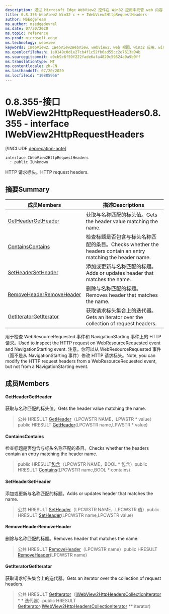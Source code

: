 ```yaml
---
description: 通过 Microsoft Edge WebView2 控件在 Win32 应用中托管 web 内容
title: 0.8.355-WebView2 Win32 c + + IWebView2HttpRequestHeaders
author: MSEdgeTeam
ms.author: msedgedevrel
ms.date: 07/20/2020
ms.topic: reference
ms.prod: microsoft-edge
ms.technology: webview
keywords: IWebView2、IWebView2WebView、webview2、web 视图、win32 应用、win32、edge
ms.openlocfilehash: 1e0148c0d1e27cb4f1c52fb6ad55cc2e7613a94b
ms.sourcegitcommit: e0cb9e6f59f222fade6afa4829c59524a9a9b9ff
ms.translationtype: MT
ms.contentlocale: zh-CN
ms.lasthandoff: 07/20/2020
ms.locfileid: "10885966"
---
```

# <span data-ttu-id="3fff6-104">0.8.355-接口 IWebView2HttpRequestHeaders</span><span class="sxs-lookup"><span data-stu-id="3fff6-104">0.8.355 - interface IWebView2HttpRequestHeaders</span></span> 

[!INCLUDE [deprecation-note](../../includes/deprecation-note.md)]

```
interface IWebView2HttpRequestHeaders
  : public IUnknown
```

<span data-ttu-id="3fff6-105">HTTP 请求标头。</span><span class="sxs-lookup"><span data-stu-id="3fff6-105">HTTP request headers.</span></span>

## <span data-ttu-id="3fff6-106">摘要</span><span class="sxs-lookup"><span data-stu-id="3fff6-106">Summary</span></span>

 <span data-ttu-id="3fff6-107">成员</span><span class="sxs-lookup"><span data-stu-id="3fff6-107">Members</span></span>                        | <span data-ttu-id="3fff6-108">描述</span><span class="sxs-lookup"><span data-stu-id="3fff6-108">Descriptions</span></span>
--------------------------------|---------------------------------------------
[<span data-ttu-id="3fff6-109">GetHeader</span><span class="sxs-lookup"><span data-stu-id="3fff6-109">GetHeader</span></span>](#getheader) | <span data-ttu-id="3fff6-110">获取与名称匹配的标头值。</span><span class="sxs-lookup"><span data-stu-id="3fff6-110">Gets the header value matching the name.</span></span>
[<span data-ttu-id="3fff6-111">Contains</span><span class="sxs-lookup"><span data-stu-id="3fff6-111">Contains</span></span>](#contains) | <span data-ttu-id="3fff6-112">检查标题是否包含与标头名称匹配的条目。</span><span class="sxs-lookup"><span data-stu-id="3fff6-112">Checks whether the headers contain an entry matching the header name.</span></span>
[<span data-ttu-id="3fff6-113">SetHeader</span><span class="sxs-lookup"><span data-stu-id="3fff6-113">SetHeader</span></span>](#setheader) | <span data-ttu-id="3fff6-114">添加或更新与名称匹配的标题。</span><span class="sxs-lookup"><span data-stu-id="3fff6-114">Adds or updates header that matches the name.</span></span>
[<span data-ttu-id="3fff6-115">RemoveHeader</span><span class="sxs-lookup"><span data-stu-id="3fff6-115">RemoveHeader</span></span>](#removeheader) | <span data-ttu-id="3fff6-116">删除与名称匹配的标题。</span><span class="sxs-lookup"><span data-stu-id="3fff6-116">Removes header that matches the name.</span></span>
[<span data-ttu-id="3fff6-117">GetIterator</span><span class="sxs-lookup"><span data-stu-id="3fff6-117">GetIterator</span></span>](#getiterator) | <span data-ttu-id="3fff6-118">获取请求标头集合上的迭代器。</span><span class="sxs-lookup"><span data-stu-id="3fff6-118">Gets an iterator over the collection of request headers.</span></span>

<span data-ttu-id="3fff6-119">用于检查 WebResourceRequested 事件和 NavigationStarting 事件上的 HTTP 请求。</span><span class="sxs-lookup"><span data-stu-id="3fff6-119">Used to inspect the HTTP request on WebResourceRequested event and NavigationStarting event.</span></span> <span data-ttu-id="3fff6-120">注意，你可以从 WebResourceRequested 事件（而不是从 NavigationStarting 事件）修改 HTTP 请求标头。</span><span class="sxs-lookup"><span data-stu-id="3fff6-120">Note, you can modify the HTTP request headers from a WebResourceRequested event, but not from a NavigationStarting event.</span></span>

## <span data-ttu-id="3fff6-121">成员</span><span class="sxs-lookup"><span data-stu-id="3fff6-121">Members</span></span>

#### <span data-ttu-id="3fff6-122">GetHeader</span><span class="sxs-lookup"><span data-stu-id="3fff6-122">GetHeader</span></span> 

<span data-ttu-id="3fff6-123">获取与名称匹配的标头值。</span><span class="sxs-lookup"><span data-stu-id="3fff6-123">Gets the header value matching the name.</span></span>

> <span data-ttu-id="3fff6-124">公共 HRESULT [GetHeader](#getheader)（LPCWSTR NAME，LPWSTR \* value）</span><span class="sxs-lookup"><span data-stu-id="3fff6-124">public HRESULT [GetHeader](#getheader)(LPCWSTR name,LPWSTR \* value)</span></span>

#### <span data-ttu-id="3fff6-125">Contains</span><span class="sxs-lookup"><span data-stu-id="3fff6-125">Contains</span></span> 

<span data-ttu-id="3fff6-126">检查标题是否包含与标头名称匹配的条目。</span><span class="sxs-lookup"><span data-stu-id="3fff6-126">Checks whether the headers contain an entry matching the header name.</span></span>

> <span data-ttu-id="3fff6-127">public HRESULT[包含](#contains)（LPCWSTR NAME，BOOL \* 包含）</span><span class="sxs-lookup"><span data-stu-id="3fff6-127">public HRESULT [Contains](#contains)(LPCWSTR name,BOOL \* contains)</span></span>

#### <span data-ttu-id="3fff6-128">SetHeader</span><span class="sxs-lookup"><span data-stu-id="3fff6-128">SetHeader</span></span> 

<span data-ttu-id="3fff6-129">添加或更新与名称匹配的标题。</span><span class="sxs-lookup"><span data-stu-id="3fff6-129">Adds or updates header that matches the name.</span></span>

> <span data-ttu-id="3fff6-130">公共 HRESULT [SetHeader](#setheader)（LPCWSTR NAME，LPCWSTR 值）</span><span class="sxs-lookup"><span data-stu-id="3fff6-130">public HRESULT [SetHeader](#setheader)(LPCWSTR name,LPCWSTR value)</span></span>

#### <span data-ttu-id="3fff6-131">RemoveHeader</span><span class="sxs-lookup"><span data-stu-id="3fff6-131">RemoveHeader</span></span> 

<span data-ttu-id="3fff6-132">删除与名称匹配的标题。</span><span class="sxs-lookup"><span data-stu-id="3fff6-132">Removes header that matches the name.</span></span>

> <span data-ttu-id="3fff6-133">公共 HRESULT [RemoveHeader](#removeheader)（LPCWSTR name）</span><span class="sxs-lookup"><span data-stu-id="3fff6-133">public HRESULT [RemoveHeader](#removeheader)(LPCWSTR name)</span></span>

#### <span data-ttu-id="3fff6-134">GetIterator</span><span class="sxs-lookup"><span data-stu-id="3fff6-134">GetIterator</span></span> 

<span data-ttu-id="3fff6-135">获取请求标头集合上的迭代器。</span><span class="sxs-lookup"><span data-stu-id="3fff6-135">Gets an iterator over the collection of request headers.</span></span>

> <span data-ttu-id="3fff6-136">公共 HRESULT [GetIterator](#getiterator)（[IWebView2HttpHeadersCollectionIterator](IWebView2HttpHeadersCollectionIterator.md) \* \* 迭代器）</span><span class="sxs-lookup"><span data-stu-id="3fff6-136">public HRESULT [GetIterator](#getiterator)([IWebView2HttpHeadersCollectionIterator](IWebView2HttpHeadersCollectionIterator.md) \*\* iterator)</span></span>

